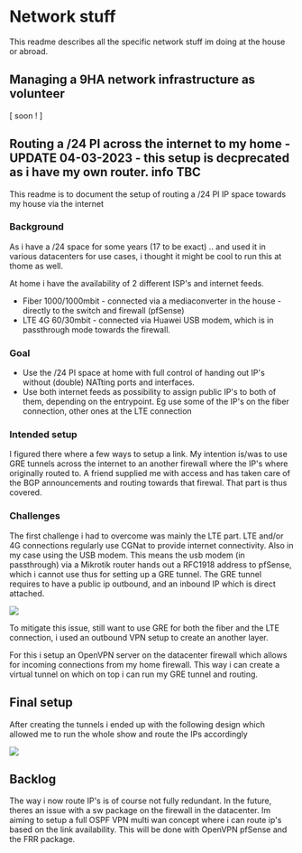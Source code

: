# Network stuff

This readme describes all the specific network stuff im doing at the house or abroad.

## Managing a 9HA network infrastructure as volunteer

[ soon ! ]

## Routing a /24 PI across the internet to my home - UPDATE 04-03-2023 - this setup is decprecated as i have my own router. info TBC

This readme is to document the setup of routing a /24 PI IP space towards my house via the internet

### Background

As i have a /24 space for some years (17 to be exact) .. and used it in various datacenters for use cases, i thought it might be cool to run this at thome as well. 

At home i have the availability of 2 different ISP's and internet feeds.

- Fiber 1000/1000mbit - connected via a mediaconverter in the house - directly to the switch and firewall (pfSense) 
- LTE 4G 60/30mbit - connected via Huawei USB modem, which is in passthrough mode towards the firewall.

### Goal

- Use the /24 PI space at home with full control of handing out IP's without (double) NATting ports and interfaces.
- Use both internet feeds as possibility to assign public IP's to both of them, depending on the entrypoint. Eg use some of the IP's on the fiber connection, other ones at the LTE connection

### Intended setup

I figured there where a few ways to setup a link. My intention is/was to use GRE tunnels across the internet to an another firewall where the IP's where originally routed to. A friend supplied me with access and has taken care of the BGP announcements and routing towards that firewal. That part is thus covered.

### Challenges

The first challenge i had to overcome was mainly the LTE part. LTE and/or 4G connections regularly use CGNat to provide internet connectivity. Also in my case using the USB modem. This means the usb modem (in passthrough) via a Mikrotik router hands out a RFC1918 address to pfSense, which i cannot use thus for setting up a GRE tunnel. The GRE tunnel requires to have a public ip outbound, and an inbound IP which is direct attached. 

<img src="https://imgur.com/0WMF3KT.jpg" />

To mitigate this issue, still want to use GRE for both the fiber and the LTE connection, i used an outbound VPN setup to create an another layer. 

For this i setup an OpenVPN server on the datacenter firewall which allows for incoming connections from my home firewall. This way i can create a virtual tunnel on which on top i can run my GRE tunnel and routing. 

## Final setup

After creating the tunnels i ended up with the following design which allowed me to run the whole show and route the IPs accordingly

<img src="https://imgur.com/Ygb8Fbq.jpg " /> 

## Backlog 

The way i now route IP's is of course not fully redundant. In the future, theres an issue with a sw package on the firewall in the datacenter. Im aiming to setup a full OSPF VPN multi wan concept where i can route ip's based on the link availability. This will be done with OpenVPN pfSense and the FRR package.

